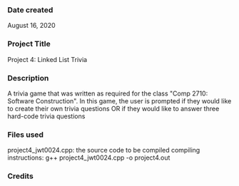 ### Date created
August 16, 2020

### Project Title
Project 4: Linked List Trivia

### Description
A trivia game that was written as required for the class "Comp 2710: Software Construction".
In this game, the user is prompted if they would like to create their own trivia questions OR if
they would like to answer three hard-code trivia questions

### Files used
project4_jwt0024.cpp: the source code to be compiled
compiling instructions: g++ project4_jwt0024.cpp -o project4.out

### Credits
